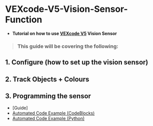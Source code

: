 # VEXcode-V5-Vision-Sensor-Function
- **Tutorial on how to use [VEXcode V5](https://www.vexrobotics.com/vexcode/install/v5) Vision Sensor**

> ### This guide will be covering the following:
## 1. Configure (how to set up the vision sensor)

## 2. Track Objects + Colours

## 3. Programming the sensor
- [Guide]
- [Automated Code Example (CodeBlocks)](https://github.com/BenDo2006/VEXcode-V5-Vision-Sensor-Function/blob/main/AutomatedCodeExample.pdf)
- [Automated Code Example (Python)]()
